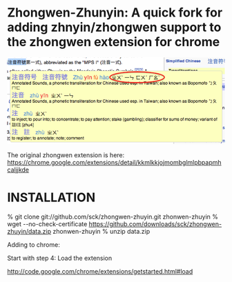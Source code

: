 Zhongwen-Zhunyin: A quick fork for adding zhnyin/zhongwen support to the
zhongwen extension for chrome
========================================================================

![screen shot](screenshot.png)

The original zhongwen extension is here:
https://chrome.google.com/extensions/detail/kkmlkkjojmombglmlpbpapmhcaljjkde

INSTALLATION
============

% git clone git://github.com/sck/zhongwen-zhuyin.git
zhonwen-zhuyin % wget --no-check-certificate https://github.com/downloads/sck/zhongwen-zhuyin/data.zip
zhonwen-zhuyin % unzip data.zip

Adding to chrome:

Start with step 4: Load the extension

http://code.google.com/chrome/extensions/getstarted.html#load
